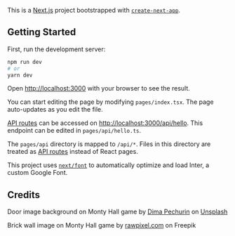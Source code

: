 This is a [Next.js](https://nextjs.org/) project bootstrapped with [`create-next-app`](https://github.com/vercel/next.js/tree/canary/packages/create-next-app).

## Getting Started

First, run the development server:

```bash
npm run dev
# or
yarn dev
```

Open [http://localhost:3000](http://localhost:3000) with your browser to see the result.

You can start editing the page by modifying `pages/index.tsx`. The page auto-updates as you edit the file.

[API routes](https://nextjs.org/docs/api-routes/introduction) can be accessed on [http://localhost:3000/api/hello](http://localhost:3000/api/hello). This endpoint can be edited in `pages/api/hello.ts`.

The `pages/api` directory is mapped to `/api/*`. Files in this directory are treated as [API routes](https://nextjs.org/docs/api-routes/introduction) instead of React pages.

This project uses [`next/font`](https://nextjs.org/docs/basic-features/font-optimization) to automatically optimize and load Inter, a custom Google Font.

## Credits

Door image background on Monty Hall game by <a href="https://unsplash.com/@pechka?utm_source=unsplash&utm_medium=referral&utm_content=creditCopyText">Dima Pechurin</a> on <a href="https://unsplash.com/photos/JUbjYFvCv00?utm_source=unsplash&utm_medium=referral&utm_content=creditCopyText">Unsplash</a>

Brick wall image on Monty Hall game by <a href="https://www.freepik.com/free-photo/black-brick-wall-textured-background_3475675.htm#query=brick%20wall&position=0&from_view=keyword">rawpixel.com</a> on Freepik
